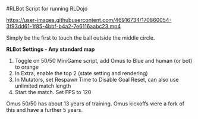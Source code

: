 #RLBot Script for running RLDojo

https://user-images.githubusercontent.com/46916734/170860054-3f93dd61-1f85-4bbf-b4a2-7e6116aabc23.mp4

Simply be the first to touch the ball outside the middle circle.

**RLBot Settings - Any standard map**
1. Toggle on 50/50 MiniGame script, add Omus to Blue and human (or bot) to orange
2. In Extra, enable the top 2 (state setting and rendering)
3. In Mutators, set Respawn Time to Disable Goal Reset, can also use unlimited match length
4. Start the match. Set FPS to 120

Omus 50/50 has about 13 years of training. Omus kickoffs were a fork of this and have a further 5 years.
